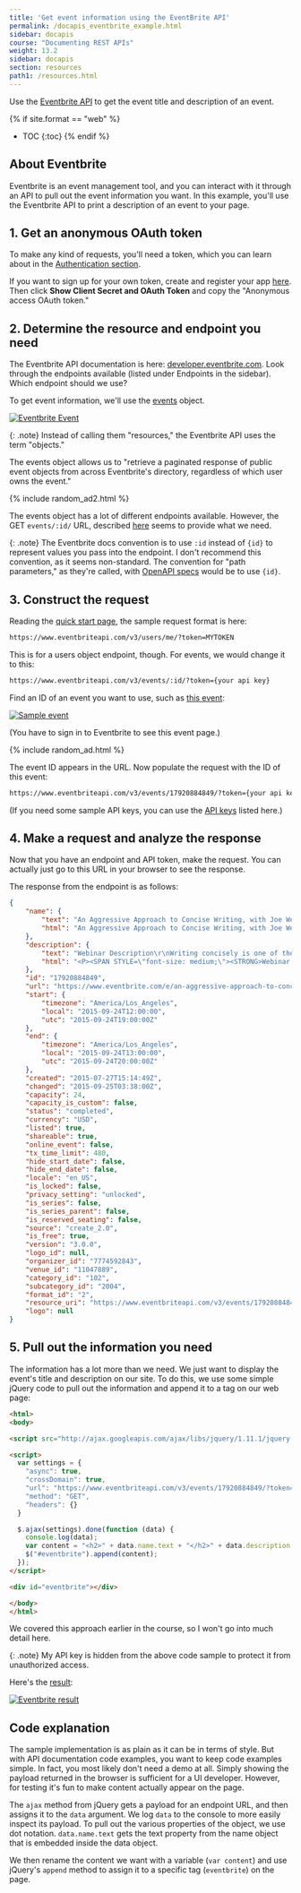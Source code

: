 ```yaml
---
title: 'Get event information using the EventBrite API'
permalink: /docapis_eventbrite_example.html
sidebar: docapis
course: "Documenting REST APIs"
weight: 13.2
sidebar: docapis
section: resources
path1: /resources.html
---
```


Use the [Eventbrite API](https://www.eventbrite.com/developer/v3/) to get the event title and description of an event.

{% if site.format == "web" %}
* TOC
{:toc}
{% endif %}

## About Eventbrite

Eventbrite is an event management tool, and you can interact with it through an API to pull out the event information you want. In this example, you'll use the Eventbrite API to print a description of an event to your page.

## 1. Get an anonymous OAuth token

To make any kind of requests, you'll need a token, which you can learn about in the [Authentication section](https://www.eventbrite.com/developer/v3/api_overview/authentication/).

If you want to sign up for your own token, create and register your app [here](https://www.eventbrite.com/myaccount/apps/). Then click **Show Client Secret and OAuth Token** and copy the "Anonymous access OAuth token."

## 2. Determine the resource and endpoint you need
The Eventbrite API documentation is here: [developer.eventbrite.com](https://www.eventbrite.com/developer/v3/). Look through the endpoints available (listed under Endpoints in the sidebar). Which endpoint should we use?

To get event information, we'll use the [events](https://www.eventbrite.com/developer/v3/endpoints/events/) object.

<a href="https://www.eventbrite.com/developer/v3/endpoints/events/" class="noExtIcon"><img src="images/eventsendpointeventbrite.png" alt="Eventbrite Event" /></a>

{: .note}
Instead of calling them \"resources,\" the Eventbrite API uses the term \"objects.\"

The events object allows us to "retrieve a paginated response of public event objects from across Eventbrite's directory, regardless of which user owns the event."

{% include random_ad2.html %}

The events object has a lot of different endpoints available. However, the GET `events/:id/` URL, described [here](https://www.eventbrite.com/developer/v3/endpoints/events/#ebapi-get-events-id) seems to provide what we need.

{: .note}
The Eventbrite docs convention is to use <code>:id</code> instead of <code>{id}</code> to represent values you pass into the endpoint. I don't recommend this convention, as it seems non-standard. The convention for "path parameters," as they're called, with [OpenAPI specs](pubapis_openapi_tutorial_overview.html) would be to use <code>{id}</code>.

## 3. Construct the request

Reading the [quick start page](https://www.eventbrite.com/developer/v3/quickstart/), the sample request format is here:

```bash
https://www.eventbriteapi.com/v3/users/me/?token=MYTOKEN
```

This is for a users object endpoint, though. For events, we would change it to this:

```bash
https://www.eventbriteapi.com/v3/events/:id/?token={your api key}
```

Find an ID of an event you want to use, such as [this event](https://www.eventbrite.com/myevent?eid=17920884849):

<a href="https://www.eventbrite.com/myevent?eid=17920884849" class="noExtIcon"><img src="images/eventbrite_event.png" alt="Sample event" /></a>

(You have to sign in to Eventbrite to see this event page.)

{% include random_ad.html %}

The event ID appears in the URL. Now populate the request with the ID of this event:

```bash
https://www.eventbriteapi.com/v3/events/17920884849/?token={your api key}
```

(If you need some sample API keys, you can use the [API keys](http://idratherbewriting.com/learnapidoc/assets/files/apikeys.txt) listed here.)

## 4. Make a request and analyze the response

Now that you have an endpoint and API token, make the request. You can actually just go to this URL in your browser to see the response.

The response from the endpoint is as follows:

```json
{
    "name": {
        "text": "An Aggressive Approach to Concise Writing, with Joe Welinske",
        "html": "An Aggressive Approach to Concise Writing, with Joe Welinske"
    },
    "description": {
        "text": "Webinar Description\r\nWriting concisely is one of the fundamental skills central to any mobile user assistance. The minimal screen real estate can\u2019t support large amounts of text and graphics without extensive gesturing by the users. Using small font sizes just makes the information unreadable unless the user pinches and stretches the text. Even outside of the mobile space, your ability to streamline your content improves the likelihood it will be effectively consumed by your target audience. This session offers a number of examples and techniques for reducing the footprint of your prose while maintaining a quality message. The examples used are in the context of mobile UA but can be applied to any technical writing situation.\r\nAbout Joe WelinskeJoe Welinske specializes in helping your software development effort through crafted communication. The best user experience features quality words and images in the user interface. The UX of a robust product is also enhanced through comprehensive user assistance. This includes Help, wizards, FAQs, videos and much more. For over twenty-five years, Joe has been providing training, contracting, and consulting services for the software industry. Joe recently published the book, Developing User Assistance for Mobile Apps. He also teaches courses for Bellevue College, the University of California, and the University of Washington. Joe is an Associate Fellow of STC.",
        "html": "<P><SPAN STYLE=\"font-size: medium;\"><STRONG>Webinar Description<\/STRONG><\/SPAN><\/P>\r\n<P>Writing concisely is one of the fundamental skills central to any mobile user assistance. The minimal screen real estate can\u2019t support large amounts of text and graphics without extensive gesturing by the users. Using small font sizes just makes the information unreadable unless the user pinches and stretches the text.<BR> <BR>Even outside of the mobile space, your ability to streamline your content improves the likelihood it will be effectively consumed by your target audience.<BR> <BR>This session offers a number of examples and techniques for reducing the footprint of your prose while maintaining a quality message. The examples used are in the context of mobile UA but can be applied to any technical writing situation.<\/P>\r\n<P><SPAN STYLE=\"font-size: medium;\"><STRONG>About Joe Welinske<\/STRONG><\/SPAN><BR>Joe Welinske specializes in helping your software development effort through crafted communication. The best user experience features quality words and images in the user interface. The UX of a robust product is also enhanced through comprehensive user assistance. This includes Help, wizards, FAQs, videos and much more. For over twenty-five years, Joe has been providing training, contracting, and consulting services for the software industry. Joe recently published the book, Developing User Assistance for Mobile Apps. He also teaches courses for Bellevue College, the University of California, and the University of Washington. Joe is an Associate Fellow of STC.<\/P>"
    },
    "id": "17920884849",
    "url": "https://www.eventbrite.com/e/an-aggressive-approach-to-concise-writing-with-joe-welinske-tickets-17920884849",
    "start": {
        "timezone": "America/Los_Angeles",
        "local": "2015-09-24T12:00:00",
        "utc": "2015-09-24T19:00:00Z"
    },
    "end": {
        "timezone": "America/Los_Angeles",
        "local": "2015-09-24T13:00:00",
        "utc": "2015-09-24T20:00:00Z"
    },
    "created": "2015-07-27T15:14:49Z",
    "changed": "2015-09-25T03:38:00Z",
    "capacity": 24,
    "capacity_is_custom": false,
    "status": "completed",
    "currency": "USD",
    "listed": true,
    "shareable": true,
    "online_event": false,
    "tx_time_limit": 480,
    "hide_start_date": false,
    "hide_end_date": false,
    "locale": "en_US",
    "is_locked": false,
    "privacy_setting": "unlocked",
    "is_series": false,
    "is_series_parent": false,
    "is_reserved_seating": false,
    "source": "create_2.0",
    "is_free": true,
    "version": "3.0.0",
    "logo_id": null,
    "organizer_id": "7774592843",
    "venue_id": "11047889",
    "category_id": "102",
    "subcategory_id": "2004",
    "format_id": "2",
    "resource_uri": "https://www.eventbriteapi.com/v3/events/17920884849/",
    "logo": null
}
```

## 5. Pull out the information you need

The information has a lot more than we need. We just want to display the event's title and description on our site. To do this, we use some simple jQuery code to pull out the information and append it to a tag on our web page:

```html
<html>
<body>

<script src="http://ajax.googleapis.com/ajax/libs/jquery/1.11.1/jquery.min.js"></script>

<script>
  var settings = {
    "async": true,
    "crossDomain": true,
    "url": "https://www.eventbriteapi.com/v3/events/17920884849/?token=APIKEY",
    "method": "GET",
    "headers": {}
  }

  $.ajax(settings).done(function (data) {
    console.log(data);
    var content = "<h2>" + data.name.text + "</h2>" + data.description.html;
    $("#eventbrite").append(content);
  });
</script>

<div id="eventbrite"></div>

</body>
</html>
```

We covered this approach earlier in the course, so I won't go into much detail here.

{: .note}
My API key is hidden from the above code sample to protect it from unauthorized access.

Here's the <a href="http://idratherbewriting.com/learnapidoc/assets/files/eventbrite-example.html">result</a>:

<a href="http://idratherbewriting.com/learnapidoc/assets/files/eventbrite-example.html" class="noExtIcon"><img src="images/eventbriteresultjoewelinske.png" alt="Eventbrite result" /></a>

## Code explanation

The sample implementation is as plain as it can be in terms of style. But with API documentation code examples, you want to keep code examples simple. In fact, you most likely don't need a demo at all. Simply showing the payload returned in the browser is sufficient for a UI developer. However, for testing it's fun to make content actually appear on the page.

The `ajax` method from jQuery gets a payload for an endpoint URL, and then assigns it to the `data` argument. We log `data` to the console to more easily inspect its payload. To pull out the various properties of the object, we use dot notation. `data.name.text` gets the text property from the name object that is embedded inside the data object.

We then rename the content we want with a variable (`var content`) and use jQuery's `append` method to assign it to a specific tag (`eventbrite`) on the page.
